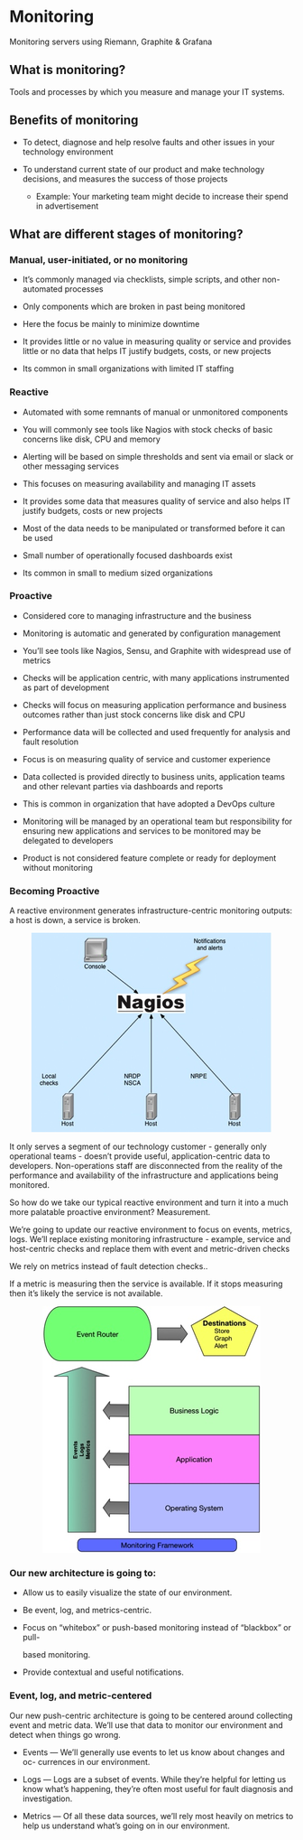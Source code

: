 # Monitoring

Monitoring servers using Riemann, Graphite &amp; Grafana

## What is monitoring?

Tools and processes by which you measure and manage your IT systems.

## Benefits of monitoring

  * To detect, diagnose and help resolve faults and other issues in your technology environment

  * To understand current state of our product and make technology decisions, and measures the success of those projects

    - Example: Your marketing team might decide to increase their spend in advertisement

## What are different stages of monitoring?

### Manual, user-initiated, or no monitoring

  * It’s commonly managed via checklists, simple scripts, and other non-automated processes

  * Only components which are broken in past being monitored

  * Here the focus be mainly to minimize downtime

  * It provides little or no value in measuring quality or service and provides little or no data that helps IT justify budgets, costs, or new projects

  * Its common in small organizations with limited IT staffing

### Reactive

  * Automated with some remnants of manual or unmonitored components

  * You will commonly see tools like Nagios with stock checks of basic concerns like disk, CPU and memory

  * Alerting will be based on simple thresholds and sent via email or slack or other messaging services

  * This focuses on measuring availability and managing IT assets

  * It provides some data that measures quality of service and also helps IT justify budgets, costs or new projects

  * Most of the data needs to be manipulated or transformed before it can be used

  * Small number of operationally focused dashboards exist

  * Its common in small to medium sized organizations

### Proactive

  * Considered core to managing infrastructure and the business

  * Monitoring is automatic and generated by configuration management

  * You’ll see tools like Nagios, Sensu, and Graphite with widespread use of metrics

  * Checks will be application centric, with many applications instrumented as part of development

  * Checks will focus on measuring application performance and business outcomes rather than just stock concerns like disk and CPU

  * Performance data will be collected and used frequently for analysis and fault resolution

  * Focus is on measuring quality of service and customer experience

  * Data collected is provided directly to business units, application teams and other relevant parties via dashboards and reports

  * This is common in organization that have adopted a DevOps culture

  * Monitoring will be managed by an operational team but responsibility for ensuring new applications and services to be monitored may be delegated to developers

  * Product is not considered feature complete or ready for deployment without monitoring

### Becoming Proactive

  A reactive environment generates infrastructure-centric monitoring outputs: a host is down, a service is broken.

<p align="center">
  <img alt="Reactive" src="https://raw.githubusercontent.com/vasuadari/monitoring/master/images/reactive.jpg">
</p>

It only serves a segment of our technology customer - generally only operational teams - doesn’t provide useful, application-centric data to developers. Non-operations staff are disconnected from the reality of the performance and availability of the infrastructure and applications being monitored.

So how do we take our typical reactive environment and turn it into a much more palatable proactive environment? Measurement.

We’re going to update our reactive environment to focus on events, metrics, logs. We’ll replace existing monitoring infrastructure - example, service and host-centric checks and replace them with event and metric-driven checks

We rely on metrics instead of fault detection checks..

If a metric is measuring then the service is available. If it stops measuring then it’s likely the service is not available.

<p align="center">
  <img alt="Proactive" width="387" height="437" src="https://raw.githubusercontent.com/vasuadari/monitoring/master/images/proactive.jpg">
</p>

### Our new architecture is going to:

  * Allow us to easily visualize the state of our environment.

  * Be event, log, and metrics-centric.

  * Focus on “whitebox” or push-based monitoring instead of “blackbox” or pull-

    based monitoring.

  * Provide contextual and useful notifications.


### Event, log, and metric-centered

Our new push-centric architecture is going to be centered around collecting event and metric data. We’ll use that data to monitor our environment and detect when things go wrong.

  * Events — We’ll generally use events to let us know about changes and oc- currences in our environment.

  * Logs — Logs are a subset of events. While they’re helpful for letting us know what’s happening, they’re often most useful for fault diagnosis and investigation.

  * Metrics — Of all these data sources, we’ll rely most heavily on metrics to help us understand what’s going on in our environment.



